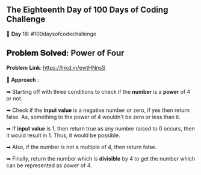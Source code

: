The Eighteenth Day of 100 Days of Coding Challenge
-----------------------------------------------------

📌 𝐃𝐚𝐲 18: #100daysofcodechallenge

𝐏𝐫𝐨𝐛𝐥𝐞𝐦 𝐒𝐨𝐥𝐯𝐞𝐝: Power of Four
-----------------------------------------------------
𝐏𝐫𝐨𝐛𝐥𝐞𝐦 𝐋𝐢𝐧𝐤: https://lnkd.in/ewtHNnsS

📌 𝐀𝐩𝐩𝐫𝐨𝐚𝐜𝐡 :

➡ Starting off with three conditions to check if the 𝐧𝐮𝐦𝐛𝐞𝐫 is a 𝐩𝐨𝐰𝐞𝐫 of 4 or not.

➡ Check if the 𝐢𝐧𝐩𝐮𝐭 𝐯𝐚𝐥𝐮𝐞 is a negative number or zero, if yes then return false. As, something to the power of 4 wouldn't be zero or less than it.

➡ If 𝐢𝐧𝐩𝐮𝐭 𝐯𝐚𝐥𝐮𝐞 is 1, then return true as any number raised to 0 occurs, then it would result in 1. Thus, it would be possible.

➡ Also, if the number is not a multiple of 4, then return false.

➡ Finally, return the number which is 𝐝𝐢𝐯𝐢𝐬𝐢𝐛𝐥𝐞 by 4 to get the number which can be represented as power of 4.
